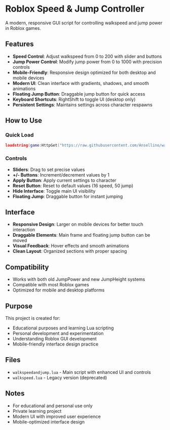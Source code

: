 # Roblox Speed & Jump Controller

A modern, responsive GUI script for controlling walkspeed and jump power in Roblox games.

## Features

- **Speed Control**: Adjust walkspeed from 0 to 200 with slider and buttons
- **Jump Power Control**: Modify jump power from 0 to 1000 with precision controls
- **Mobile-Friendly**: Responsive design optimized for both desktop and mobile devices
- **Modern UI**: Clean interface with gradients, shadows, and smooth animations
- **Floating Jump Button**: Draggable jump button for quick access
- **Keyboard Shortcuts**: RightShift to toggle UI (desktop only)
- **Persistent Settings**: Maintains settings across character respawns

## How to Use

### Quick Load

```lua
loadstring(game:HttpGet("https://raw.githubusercontent.com/Ansellino/walkspeed-and-jump-roblox/main/walkspeedandjump.lua"))()
```

### Controls

- **Sliders**: Drag to set precise values
- **+/- Buttons**: Increment/decrement values by 1
- **Apply Button**: Apply current settings to character
- **Reset Button**: Reset to default values (16 speed, 50 jump)
- **Hide Interface**: Toggle main UI visibility
- **Floating Jump**: Draggable button for instant jumping

## Interface

- **Responsive Design**: Larger on mobile devices for better touch interaction
- **Draggable Elements**: Main frame and floating jump button can be moved
- **Visual Feedback**: Hover effects and smooth animations
- **Clean Layout**: Organized sections with proper spacing

## Compatibility

- Works with both old JumpPower and new JumpHeight systems
- Compatible with most Roblox games
- Optimized for mobile and desktop platforms

## Purpose

This project is created for:

- Educational purposes and learning Lua scripting
- Personal development and experimentation
- Understanding Roblox GUI development
- Mobile-friendly interface design practice

## Files

- `walkspeedandjump.lua` - Main script with enhanced UI and controls
- `walkspeed.lua` - Legacy version (deprecated)

## Notes

- For educational and personal use only
- Private learning project
- Modern UI with improved user experience
- Mobile-optimized interface design
